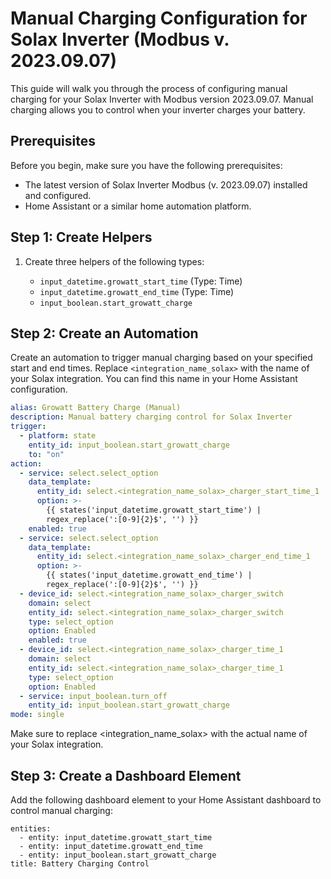 # Manual Charging Configuration for Solax Inverter (Modbus v. 2023.09.07)

This guide will walk you through the process of configuring manual charging for your Solax Inverter with Modbus version 2023.09.07. Manual charging allows you to control when your inverter charges your battery.

## Prerequisites

Before you begin, make sure you have the following prerequisites:

- The latest version of Solax Inverter Modbus (v. 2023.09.07) installed and configured.
- Home Assistant or a similar home automation platform.

## Step 1: Create Helpers

1. Create three helpers of the following types:

   - `input_datetime.growatt_start_time` (Type: Time)
   - `input_datetime.growatt_end_time` (Type: Time)
   - `input_boolean.start_growatt_charge`

## Step 2: Create an Automation

Create an automation to trigger manual charging based on your specified start and end times. Replace `<integration_name_solax>` with the name of your Solax integration. You can find this name in your Home Assistant configuration.

```yaml
alias: Growatt Battery Charge (Manual)
description: Manual battery charging control for Solax Inverter
trigger:
  - platform: state
    entity_id: input_boolean.start_growatt_charge
    to: "on"
action:
  - service: select.select_option
    data_template:
      entity_id: select.<integration_name_solax>_charger_start_time_1
      option: >-
        {{ states('input_datetime.growatt_start_time') |
        regex_replace(':[0-9]{2}$', '') }}
    enabled: true
  - service: select.select_option
    data_template:
      entity_id: select.<integration_name_solax>_charger_end_time_1
      option: >-
        {{ states('input_datetime.growatt_end_time') |
        regex_replace(':[0-9]{2}$', '') }}
  - device_id: select.<integration_name_solax>_charger_switch
    domain: select
    entity_id: select.<integration_name_solax>_charger_switch
    type: select_option
    option: Enabled
    enabled: true
  - device_id: select.<integration_name_solax>_charger_time_1
    domain: select
    entity_id: select.<integration_name_solax>_charger_time_1
    type: select_option
    option: Enabled
  - service: input_boolean.turn_off
    entity_id: input_boolean.start_growatt_charge
mode: single
```


Make sure to replace <integration_name_solax> with the actual name of your Solax integration.

## Step 3: Create a Dashboard Element

Add the following dashboard element to your Home Assistant dashboard to control manual charging:

```type: entities
entities:
  - entity: input_datetime.growatt_start_time
  - entity: input_datetime.growatt_end_time
  - entity: input_boolean.start_growatt_charge
title: Battery Charging Control
```
